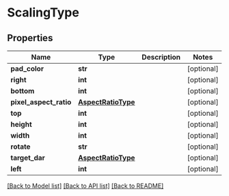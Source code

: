 # ScalingType

## Properties
Name | Type | Description | Notes
------------ | ------------- | ------------- | -------------
**pad_color** | **str** |  | [optional] 
**right** | **int** |  | [optional] 
**bottom** | **int** |  | [optional] 
**pixel_aspect_ratio** | [**AspectRatioType**](AspectRatioType.md) |  | [optional] 
**top** | **int** |  | [optional] 
**height** | **int** |  | [optional] 
**width** | **int** |  | [optional] 
**rotate** | **str** |  | [optional] 
**target_dar** | [**AspectRatioType**](AspectRatioType.md) |  | [optional] 
**left** | **int** |  | [optional] 

[[Back to Model list]](../README.md#documentation-for-models) [[Back to API list]](../README.md#documentation-for-api-endpoints) [[Back to README]](../README.md)


